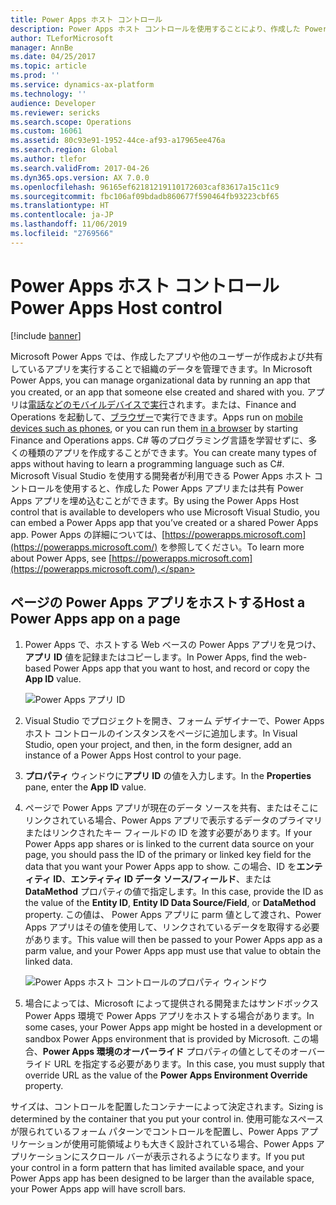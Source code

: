 ```yaml
---
title: Power Apps ホスト コントロール
description: Power Apps ホスト コントロールを使用することにより、作成した PowerApps アプリまたは共有  Power Apps アプリを埋め込むことができます。
author: TLeforMicrosoft
manager: AnnBe
ms.date: 04/25/2017
ms.topic: article
ms.prod: ''
ms.service: dynamics-ax-platform
ms.technology: ''
audience: Developer
ms.reviewer: sericks
ms.search.scope: Operations
ms.custom: 16061
ms.assetid: 80c93e91-1952-44ce-af93-a17965ee476a
ms.search.region: Global
ms.author: tlefor
ms.search.validFrom: 2017-04-26
ms.dyn365.ops.version: AX 7.0.0
ms.openlocfilehash: 96165ef62181219110172603caf83617a15c11c9
ms.sourcegitcommit: fbc106af09bdadb860677f590464fb93223cbf65
ms.translationtype: HT
ms.contentlocale: ja-JP
ms.lasthandoff: 11/06/2019
ms.locfileid: "2769566"
---
```

# <a name="power-apps-host-control"></a><span data-ttu-id="1d35a-103">Power Apps ホスト コントロール</span><span class="sxs-lookup"><span data-stu-id="1d35a-103">Power Apps Host control</span></span>

[!include [banner](../includes/banner.md)]

<span data-ttu-id="1d35a-104">Microsoft Power Apps では、作成したアプリや他のユーザーが作成および共有しているアプリを実行することで組織のデータを管理できます。</span><span class="sxs-lookup"><span data-stu-id="1d35a-104">In Microsoft Power Apps, you can manage organizational data by running an app that you created, or an app that someone else created and shared with you.</span></span> <span data-ttu-id="1d35a-105">アプリは[電話などのモバイルデバイスで実行](https://powerapps.microsoft.com/tutorials/run-app-client/)されます。または、Finance and Operations を起動して、[ブラウザー](https://powerapps.microsoft.com/tutorials/run-app-browser/)で実行できます。</span><span class="sxs-lookup"><span data-stu-id="1d35a-105">Apps run on [mobile devices such as phones](https://powerapps.microsoft.com/tutorials/run-app-client/), or you can run them [in a browser](https://powerapps.microsoft.com/tutorials/run-app-browser/) by starting Finance and Operations apps.</span></span> <span data-ttu-id="1d35a-106">C\# 等のプログラミング言語を学習せずに、多くの種類のアプリを作成することができます。</span><span class="sxs-lookup"><span data-stu-id="1d35a-106">You can create many types of apps without having to learn a programming language such as C\#.</span></span> <span data-ttu-id="1d35a-107">Microsoft Visual Studio を使用する開発者が利用できる Power Apps ホスト コントロールを使用すると、作成した Power Apps アプリまたは共有 Power Apps アプリを埋め込むことができます。</span><span class="sxs-lookup"><span data-stu-id="1d35a-107">By using the Power Apps Host control that is available to developers who use Microsoft Visual Studio, you can embed a Power Apps app that you’ve created or a shared Power Apps app.</span></span> <span data-ttu-id="1d35a-108">Power Apps の詳細については、[https://powerapps.microsoft.com](https://powerapps.microsoft.com/) を参照してください。</span><span class="sxs-lookup"><span data-stu-id="1d35a-108">To learn more about Power Apps, see [https://powerapps.microsoft.com](https://powerapps.microsoft.com/).</span></span>

## <a name="host-a-power-apps-app-on-a-page"></a><span data-ttu-id="1d35a-109">ページの Power Apps アプリをホストする</span><span class="sxs-lookup"><span data-stu-id="1d35a-109">Host a Power Apps app on a page</span></span>

1.  <span data-ttu-id="1d35a-110">Power Apps で、ホストする Web ベースの Power Apps アプリを見つけ、**アプリ ID** 値を記録またはコピーします。</span><span class="sxs-lookup"><span data-stu-id="1d35a-110">In Power Apps, find the web-based Power Apps app that you want to host, and record or copy the **App ID** value.</span></span>
  
    ![Power Apps アプリ ID](media/powerapps-appid.png)
  
2.  <span data-ttu-id="1d35a-112">Visual Studio でプロジェクトを開き、フォーム デザイナーで、Power Apps ホスト コントロールのインスタンスをページに追加します。</span><span class="sxs-lookup"><span data-stu-id="1d35a-112">In Visual Studio, open your project, and then, in the form designer, add an instance of a Power Apps Host control to your page.</span></span>
3.  <span data-ttu-id="1d35a-113">**プロパティ** ウィンドウに**アプリ ID** の値を入力します。</span><span class="sxs-lookup"><span data-stu-id="1d35a-113">In the **Properties** pane, enter the **App ID** value.</span></span>
4.  <span data-ttu-id="1d35a-114">ページで  Power Apps アプリが現在のデータ ソースを共有、またはそこにリンクされている場合、Power Apps アプリで表示するデータのプライマリまたはリンクされたキー フィールドの ID を渡す必要があります。</span><span class="sxs-lookup"><span data-stu-id="1d35a-114">If your Power Apps app shares or is linked to the current data source on your page, you should pass the ID of the primary or linked key field for the data that you want your Power Apps app to show.</span></span> <span data-ttu-id="1d35a-115">この場合、ID を**エンティティ ID**、**エンティティ ID データ ソース/フィールド**、または **DataMethod** プロパティの値で指定します。</span><span class="sxs-lookup"><span data-stu-id="1d35a-115">In this case, provide the ID as the value of the **Entity ID**, **Entity ID Data Source/Field**, or **DataMethod** property.</span></span> <span data-ttu-id="1d35a-116">この値は、 Power Apps アプリに parm 値として渡され、Power Apps アプリはその値を使用して、リンクされているデータを取得する必要があります。</span><span class="sxs-lookup"><span data-stu-id="1d35a-116">This value will then be passed to your Power Apps app as a parm value, and your Power Apps app must use that value to obtain the linked data.</span></span> 
    
    ![Power Apps ホスト コントロールのプロパティ ウィンドウ](media/powerapps-properties.png)
    
5.  <span data-ttu-id="1d35a-118">場合によっては、Microsoft によって提供される開発またはサンドボックス Power Apps 環境で Power Apps アプリをホストする場合があります。</span><span class="sxs-lookup"><span data-stu-id="1d35a-118">In some cases, your Power Apps app might be hosted in a development or sandbox Power Apps environment that is provided by Microsoft.</span></span> <span data-ttu-id="1d35a-119">この場合、**Power Apps 環境のオーバーライド** プロパティの値としてそのオーバーライド URL を指定する必要があります。</span><span class="sxs-lookup"><span data-stu-id="1d35a-119">In this case, you must supply that override URL as the value of the **Power Apps Environment Override** property.</span></span>

<span data-ttu-id="1d35a-120">サイズは、コントロールを配置したコンテナーによって決定されます。</span><span class="sxs-lookup"><span data-stu-id="1d35a-120">Sizing is determined by the container that you put your control in.</span></span> <span data-ttu-id="1d35a-121">使用可能なスペースが限られているフォーム パターンでコントロールを配置し、Power Apps アプリケーションが使用可能領域よりも大きく設計されている場合、Power Apps アプリケーションにスクロール バーが表示されるようになります。</span><span class="sxs-lookup"><span data-stu-id="1d35a-121">If you put your control in a form pattern that has limited available space, and your Power Apps app has been designed to be larger than the available space, your Power Apps app will have scroll bars.</span></span>
